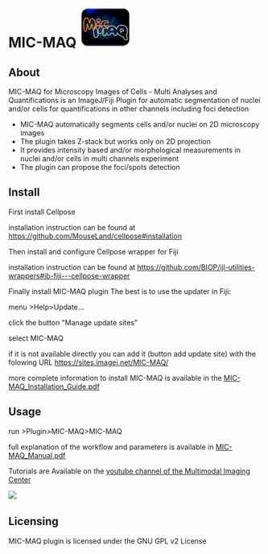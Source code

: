# MIC-MAQ <img src="resources/MIC-MAQ_logo.png" width="100" >

## About 

MIC-MAQ for Microscopy Images of Cells - Multi Analyses and Quantifications is an ImageJ/Fiji Plugin for automatic segmentation of nuclei and/or cells for quantifications in other channels including foci detection 

- MIC-MAQ automatically segments cells and/or nuclei on 2D microscopy images 
- The plugin takes Z-stack but works only on 2D projection
- It provides intensity based and/or morphological measurements in nuclei and/or cells in multi channels experiment
- The plugin can propose the foci/spots detection

## Install

First install Cellpose 

installation instruction can be found at 
https://github.com/MouseLand/cellpose#installation

Then install and configure Cellpose wrapper for Fiji 

installation instruction can be found at 
https://github.com/BIOP/ijl-utilities-wrappers#ib-fiji---cellpose-wrapper

Finally install MIC-MAQ plugin
The best is to use the updater in Fiji:

menu >Help>Update...

click the button "Manage update sites"

select MIC-MAQ

if it is not available directly you can add it (button add update site) with the folowing URL https://sites.imagej.net/MIC-MAQ/

more complete information to install MIC-MAQ is available in the [MIC-MAQ_Installation_Guide.pdf](https://github.com/MultimodalImagingCenter/MIC-MAQ/blob/main/documentations/MIC-MAQ_Installation_Guide_v1.1.pdf)


## Usage

run >Plugin>MIC-MAQ>MIC-MAQ

full explanation of the workflow and parameters is available in [MIC-MAQ_Manual.pdf](https://github.com/MultimodalImagingCenter/MIC-MAQ/blob/main/documentations/MIC-MAQ_Manual_v1.2.pdf)

Tutorials are Available on the [youtube channel of the Multimodal Imaging Center](https://www.youtube.com/channel/UCVhGRHCSjIdgD__1yYVIhoA)

[<img src="[https://i.ytimg.com/vi/Hc79sDi3f0U/maxresdefault.jpg](https://github.com/MultimodalImagingCenter/MIC-MAQ/blob/main/resources/MIC-MAQ_Tutorial_Cell_segmentation.png)" width="50%">](https://www.youtube.com/watch?v=vR2kGQ9U5do)

## Licensing

 MIC-MAQ plugin is licensed under the GNU GPL v2 License
